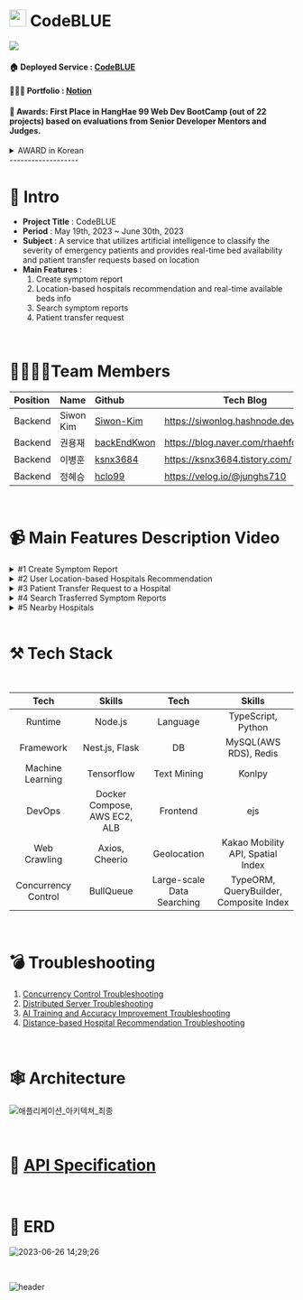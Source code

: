# <img src="https://github.com/backEndKwon/CodeBlue/assets/128948886/ac4f1ee7-80e6-4b45-860a-3b96a07f2fd2"  width="30" height="30"/> CodeBLUE

<img src="https://github.com/project-codeblue/CodeBlue/assets/76824986/9d3f493a-039b-4f9a-9714-229e9f71a0bf"/>

<br>

#### 🏠 Deployed Service : [CodeBLUE](https://codeblue.site/)
#### 🧑🏾‍💻 Portfolio : [Notion](https://www.notion.so/siwonmadang/CodeBLUE-b89c9278c48146949316f799f3f93ced?pvs=4)
#### 🥇 Awards: First Place in HangHae 99 Web Dev BootCamp (out of 22 projects) based on evaluations from Senior Developer Mentors and Judges.
<details>
<summary> AWARD in Korean </summary>
<div markdown="1">
<img src="https://github.com/Siwon-Kim/CodeBlue/assets/76824986/dae0fb76-e73c-441b-90d1-d914440f07b1" />
Best Project Award: We present this certificate to the above team for their outstanding skills in planning, development, and design, which provided great insights to many individuals.
</div>
</details>
-------------------

<br>

# 📝 Intro

* **Project Title** : CodeBLUE
* **Period** : May 19th, 2023 ~ June 30th, 2023
* **Subject** : A service that utilizes artificial intelligence to classify the severity of emergency patients and provides real-time bed availability and patient transfer requests based on location
* **Main Features** :
   1. Create symptom report <br>
   2. Location-based hospitals recommendation and real-time available beds info <br>
   3. Search symptom reports <br>
   4. Patient transfer request
<br>

# 👨‍👩‍👧‍👦Team Members

| Position      | Name          |    Github                                         | Tech Blog                               |
|:--------------|:--------------|:--------------------------------------------------|-----------------------------------------|
| Backend       | Siwon Kim        | [Siwon-Kim](https://github.com/Siwon-Kim)         |https://siwonlog.hashnode.dev/               |
| Backend       | 권용재        | [backEndKwon](https://github.com/backEndKwon)     |https://blog.naver.com/rhaehfdl0433/     |
| Backend       | 이병훈        | [ksnx3684](https://github.com/ksnx3684)           |https://ksnx3684.tistory.com/            |
| Backend       | 정혜승        | [hclo99](https://github.com/hclo99)               |https://velog.io/@junghs710              |

<br>

# 📹 Main Features Description Video
<details>
<summary> #1 Create Symptom Report </summary>
<div markdown="1">



https://github.com/backEndKwon/CodeBlue/assets/128948886/3db6882f-c55c-46fa-98df-2fecacc53cde


</div>
</details>

<details>
<summary> #2 User Location-based Hospitals Recommendation </summary>
<div markdown="1">



https://github.com/backEndKwon/CodeBlue/assets/128948886/adc761d1-06a5-4463-ae5f-a62764b7d229


</div>
</details>

<details>
<summary> #3 Patient Transfer Request to a Hospital </summary>
<div markdown="1">


https://github.com/backEndKwon/CodeBlue/assets/128948886/7e0393e9-5328-44c9-bc50-fb9fe3e7bd9a



</div>
</details>

<details>
<summary> #4 Search Trasferred Symptom Reports </summary>
<div markdown="1">



https://github.com/backEndKwon/CodeBlue/assets/128948886/078fa385-f992-43a3-a3ed-bc42bd005163


</div>
</details>

<details>
<summary> #5 Nearby Hospitals </summary>
<div markdown="1">


https://github.com/backEndKwon/CodeBlue/assets/128948886/df25786c-7415-4b66-be66-98d54eecfbe4



</div>
</details>
<br>

# ⚒ Tech Stack

<br>

|Tech|Skills|Tech|Skills|
| :-: | :-: | :-: | :-: |
|Runtime|Node.js|Language|TypeScript, Python|
|Framework|Nest.js, Flask|DB|MySQL(AWS RDS), Redis|
|Machine Learning|Tensorflow|Text Mining|Konlpy|
|DevOps|Docker Compose, AWS EC2, ALB|Frontend|ejs|
|Web Crawling|Axios, Cheerio|Geolocation|Kakao Mobility API, Spatial Index|
|Concurrency Control|BullQueue | Large-scale Data Searching|TypeORM, QueryBuilder, Composite Index|

 
<br>

# 💣 Troubleshooting

1. [Concurrency Control Troubleshooting](https://www.notion.so/siwonmadang/Concurrency-Control-Troubleshooting-32317b3721a34542bf79c6e4b063c73f?pvs=4) <br>
2. [Distributed Server Troubleshooting](https://www.notion.so/siwonmadang/Troubleshooting-Distributed-Server-Deployment-1290e4c0013f4b6db262eb904898b9ca?pvs=4) <br>
3. [AI Training and Accuracy Improvement Troubleshooting](https://www.notion.so/siwonmadang/Troubleshooting-AI-Training-and-Implementation-efb61f9a399f4920970e123abe3312d5?pvs=4) <br>
4. [Distance-based Hospital Recommendation Troubleshooting](https://www.notion.so/siwonmadang/Improving-the-Time-Required-for-Distance-based-Hospital-Search-df3295a004074b1b910913fe1ca9748b?pvs=4)

<br>

# 🕸 Architecture

  ![애플리케이션_아키텍쳐_최종](https://github.com/project-codeblue/CodeBlue/assets/76824986/437cb2af-e22f-43f6-beb9-f9e56d6f6a0f)


<br>

# 🚩 [API Specification](https://www.notion.so/siwonmadang/26358f682bfc4cd8b6a32b743b077ef8?v=a4d6475c44cc4c4b9e2ed8e925c7db17)

<br>

#  📒 ERD

![2023-06-26 14;29;26](https://github.com/backEndKwon/Algorithm/assets/128948886/c57c86e2-1efe-4c3d-ae81-cdbfb8a0e2f1)

<br>

![header](https://capsule-render.vercel.app/api?type=waving&color=auto&height=200&section=header&text=Thank%20you%20for%20watching&fontSize=50)
